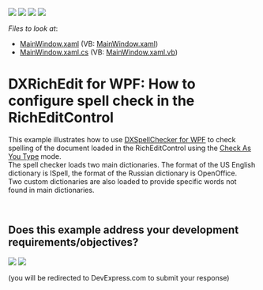 <!-- default badges list -->
![](https://img.shields.io/endpoint?url=https://codecentral.devexpress.com/api/v1/VersionRange/128606892/21.1.5%2B)
[![](https://img.shields.io/badge/Open_in_DevExpress_Support_Center-FF7200?style=flat-square&logo=DevExpress&logoColor=white)](https://supportcenter.devexpress.com/ticket/details/E2918)
[![](https://img.shields.io/badge/📖_How_to_use_DevExpress_Examples-e9f6fc?style=flat-square)](https://docs.devexpress.com/GeneralInformation/403183)
[![](https://img.shields.io/badge/💬_Leave_Feedback-feecdd?style=flat-square)](#does-this-example-address-your-development-requirementsobjectives)
<!-- default badges end -->
<!-- default file list -->
*Files to look at*:

* [MainWindow.xaml](./CS/DXRichEdit_SpellCheck/MainWindow.xaml) (VB: [MainWindow.xaml](./VB/DXRichEdit_SpellCheck/MainWindow.xaml))
* [MainWindow.xaml.cs](./CS/DXRichEdit_SpellCheck/MainWindow.xaml.cs) (VB: [MainWindow.xaml.vb](./VB/DXRichEdit_SpellCheck/MainWindow.xaml.vb))
<!-- default file list end -->
# DXRichEdit for WPF: How to configure spell check in the RichEditControl


<p>This example illustrates how to use <a href="http://documentation.devexpress.com/#WPF/CustomDocument8927"><u>DXSpellChecker for WPF</u></a> to check spelling of the document loaded in the RichEditControl using the <a href="http://documentation.devexpress.com/#CoreLibraries/DevExpressXtraSpellCheckerSpellCheckModeEnumtopic"><u>Check As You Type</u></a>  mode.<br />
The spell checker loads two main dictionaries. The format of the US English dictionary is ISpell, the format of the Russian dictionary is OpenOffice.<br />
Two custom dictionaries are also loaded to provide specific words not found in main dictionaries.</p>

<br/>


<!-- feedback -->
## Does this example address your development requirements/objectives?

[<img src="https://www.devexpress.com/support/examples/i/yes-button.svg"/>](https://www.devexpress.com/support/examples/survey.xml?utm_source=github&utm_campaign=dxrichedit-for-wpf-how-to-configure-spell-check&~~~was_helpful=yes) [<img src="https://www.devexpress.com/support/examples/i/no-button.svg"/>](https://www.devexpress.com/support/examples/survey.xml?utm_source=github&utm_campaign=dxrichedit-for-wpf-how-to-configure-spell-check&~~~was_helpful=no)

(you will be redirected to DevExpress.com to submit your response)
<!-- feedback end -->
